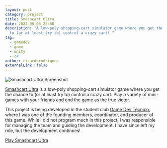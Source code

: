 ```yaml
---
layout: post
category: project
title: Smashcart Ultra
date: 2022-05-05 23:50
description: "A low-poly shopping-cart simulator game where you get the chance
  to (or at least try to) control a crazy cart! "
tag:
  - gamedev
  - game
  - unity
  - c#
author: ricardorodrigues
externalLink: false
---
```


![Smashcart Ultra Screenshot](https://img.itch.zone/aW1nLzUwMTYyNjQucG5n/original/SLzQ54.png)

[Smashcart Ultra](https://smashcart-ultra.itch.io/smashcart-ultra/) is a low-poly shopping-cart simulator game where you get the chance to (or at least try to) control a crazy cart. Play a variety of mini-games with your friends and end the game as the true victor.

This project is being developed in the student club [Game Dev Técnico](https://gamedev.tecnico.ulisboa.pt/), where I was one of the founding members, coordinator, and producer of this game. While I did not program much in this project, I was responsible for managing the team and guiding the development. I have since left my role, but the development continues!

<div class="buttons-container">
    <a class="button" href="https://smashcart-ultra.itch.io/smashcart-ultra/" target="_blank" rel="noopener noreferrer">Play Smashcart Ultra</a>
</div>